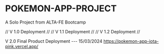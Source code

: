 # POKEMON-APP-PROJECT
A Solo Project from ALTA-FE Bootcamp

// V 1.0 Deployment //
// V 1.1 Deployment //
// V 1.2 Deployment //

V 2.0 Final Product Deployment --- 15/03/2024
https://pokemon-app-iota-pink.vercel.app/
